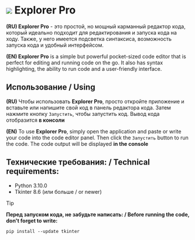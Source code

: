 # ![ ](/../main/Explorer-Pro/Explorer-Pro.png) Explorer Pro
**(RU) Explorer Pro** - это простой, но мощный карманный редактор кода, который идеально подходит для редактирования и запуска кода на ходу. Также, у него имеется подсветка синтаксиса, возможность запуска кода и удобный интерфейсом.

**(EN) Explorer Pro** is a simple but powerful pocket-sized code editor that is perfect for editing and running code on the go. It also has syntax highlighting, the ability to run code and a user-friendly interface.
## Использование / Using
**(RU)** Чтобы использовать **Explorer Pro**, просто откройте приложение и вставьте или напишите свой код в панель редактора кода. Затем нажмите кнопку `Запустить`, чтобы запустить код. Вывод кода отобразится **в консоли**

**(EN)** To use **Explorer Pro**, simply open the application and paste or write your code into the code editor panel. Then click the `Запустить` button to run the code. The code output will be displayed **in the console**
## Технические требования: / Technical requirements:
- Python 3.10.0
- Tkinter 8.6 (или больше / or newer)
> [!TIP]
> **Перед запуском кода, не забудьте написать: / Before running the code, don't forget to write:**
> ```
> pip install --update tkinter
> ```
